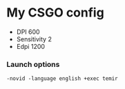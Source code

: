 # My CSGO config

* DPI 600
* Sensitivity 2
* Edpi 1200

### Launch options
```
-novid -language english +exec temir
```
